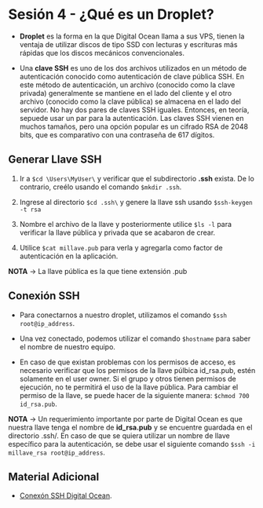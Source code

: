 # Sesión 4 - ¿Qué es un Droplet?

* **Droplet** es la forma en la que Digital Ocean llama a sus VPS, tienen la ventaja de utilizar discos de tipo SSD con lecturas y escrituras más rápidas que los discos mecánicos convencionales.

* Una **clave SSH** es uno de los dos archivos utilizados en un método de autenticación conocido como autenticación de clave pública SSH. En este método de autenticación, un archivo (conocido como la clave privada) generalmente se mantiene en el lado del cliente y el otro archivo (conocido como la clave pública) se almacena en el lado del servidor. No hay dos pares de claves SSH iguales. Entonces, en teoría, sepuede usar un par para la autenticación. Las claves SSH vienen en muchos tamaños, pero una opción popular es un cifrado RSA de 2048 bits, que es comparativo con una contraseña de 617 dígitos.

## Generar Llave SSH

1. Ir a `$cd \Users\MyUser\` y verificar que el subdirectorio **.ssh** exista. De lo contrario, creélo usando el comando `$mkdir .ssh`.

2. Ingrese al directorio `$cd .ssh\` y genere la llave ssh usando `$ssh-keygen -t rsa`

3. Nombre el archivo de la llave y posteriormente utilice `$ls -l` para verificar la llave pública y privada que se acabaron de crear.

4. Utilice `$cat millave.pub` para verla y agregarla como factor de autenticación en la aplicación.

**NOTA** &rarr; La llave pública es la que tiene extensión .pub

## Conexión SSH

* Para conectarnos a nuestro droplet, utilizamos el comando `$ssh root@ip_address`.

* Una vez conectado, podemos utilizar el comando `$hostname` para saber el nombre de nuestro equipo.

* En caso de que existan problemas con los permisos de acceso, es necesario verificar que los permisos de la llave púlbica id_rsa.pub, estén solamente en el user owner. Si el grupo y otros tienen permisos de ejecución, no te permitirá el uso de la llave pública. Para cambiar el permiso de la llave, se puede hacer de la siguiente manera: `$chmod 700 id_rsa.pub`.

**NOTA** &rarr; Un requerimiento importante por parte de Digital Ocean es que nuestra llave tenga el nombre de **id_rsa.pub** y se encuentre guardada en el directorio .ssh/. En caso de que se quiera utilizar un nombre de llave específico para la autenticación, se debe usar el siguiente comando `$ssh -i millave_rsa root@ip_address`.

## Material Adicional

* [Conexón SSH Digital Ocean](https://www.digitalocean.com/docs/droplets/how-to/connect-with-ssh/ "Conexón SSH Digital Ocean").
